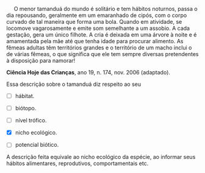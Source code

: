 

     O menor tamanduá do mundo é solitário e tem hábitos noturnos, passa o dia repousando, geralmente em um emaranhado de cipós, com o corpo curvado de tal maneira que forma uma bola. Quando em atividade, se locomove vagarosamente e emite som semelhante a um assobio. A cada gestação, gera um único filhote. A cria é deixada em uma árvore à noite e é amamentada pela mãe até que tenha idade para procurar alimento. As fêmeas adultas têm territórios grandes e o território de um macho inclui o de várias fêmeas, o que significa que ele tem sempre diversas pretendentes à disposição para namorar!

**Ciência Hoje das Crianças**, ano 19, n. 174, nov. 2006 (adaptado).

Essa descrição sobre o tamanduá diz respeito ao seu



- [ ] hábitat.
- [ ] biótopo.
- [ ] nível trófico.
- [x] nicho ecológico.
- [ ] potencial biótico.


A descrição feita equivale ao nicho ecológico da espécie, ao informar seus hábitos alimentares, reprodutivos, comportamentais etc.
